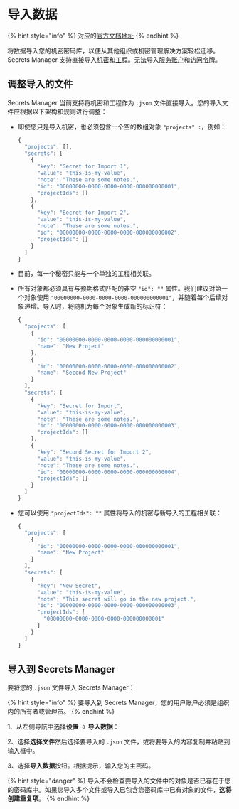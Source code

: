 # 导入数据

{% hint style="info" %}
对应的[官方文档地址](https://bitwarden.com/help/import-secrets-data/)
{% endhint %}

将数据导入您的机密密码库，以便从其他组织或机密管理解决方案轻松迁移。Secrets Manager 支持直接导入[机密](../your-secrets/secrets.md)和[工程](../your-secrets/projects.md)。无法导入[服务账户](../your-secrets/service-accounts.md)和[访问令牌](../your-secrets/access-tokens.md)。

## 调整导入的文件 <a href="#condition-an-import-file" id="condition-an-import-file"></a>

Secrets Manager 当前支持将机密和工程作为 `.json` 文件直接导入。您的导入文件应根据以下架构和规则进行调整：

*   即使您只是导入机密，也必须包含一个空的数组对象 `"projects" :`，例如：

    ```javascript
    {
      "projects": [],
      "secrets": [
        {
          "key": "Secret for Import 1",
          "value": "this-is-my-value",
          "note": "These are some notes.",
          "id": "00000000-0000-0000-0000-000000000001",
          "projectIds": []
        },
        {
          "key": "Secret for Import 2",
          "value": "this-is-my-value",
          "note": "These are some notes.",
          "id": "00000000-0000-0000-0000-000000000002",
          "projectIds": []
        }
      ]
    }
    ```
* 目前，每一个秘密只能与一个单独的工程相关联。
*   所有对象都必须具有与预期格式匹配的非空 `"id": ""` 属性。我们建议对第一个对象使用 `"00000000-0000-0000-0000-000000000001"`，并随着每个后续对象递增。导入时，将随机为每个对象生成新的标识符：

    ```javascript
    {
      "projects": [
        {
          "id": "00000000-0000-0000-0000-000000000001",
          "name": "New Project"
        },
        {
          "id": "00000000-0000-0000-0000-000000000002",
          "name": "Second New Project"
        }
      ],
      "secrets": [
        {
          "key": "Secret for Import",
          "value": "this-is-my-value",
          "note": "These are some notes.",
          "id": "00000000-0000-0000-0000-000000000003",
          "projectIds": []
        },
        {
          "key": "Second Secret for Import 2",
          "value": "this-is-my-value",
          "note": "These are some notes.",
          "id": "00000000-0000-0000-0000-000000000004",
          "projectIds": []
        }
      ]
    }
    ```
*   您可以使用 `"projectIds": ""` 属性将导入的机密与新导入的工程相关联：

    ```javascript
    {
      "projects": [
        {
          "id": "00000000-0000-0000-0000-000000000001",
          "name": "New Project"
        }
      ],
      "secrets": [
        {
          "key": "New Secret",
          "value": "this-is-my-value",
          "note": "This secret will go in the new project.",
          "id": "00000000-0000-0000-0000-000000000003",
          "projectIds": [
            "00000000-0000-0000-0000-000000000001"
          ]
        }
      ]
    } 
    ```

## 导入到 Secrets Manager <a href="#import-to-secrets-manager" id="import-to-secrets-manager"></a>

要将您的 `.json` 文件导入 Secrets Manager：

{% hint style="info" %}
要导入到 Secrets Manager，您的用户账户必须是组织内的所有者或管理员。
{% endhint %}

1、从左侧导航中选择**设置** → **导入数据**：

2、选择**选择文件**然后选择要导入的 `.json` 文件，或将要导入的内容复制并粘贴到输入框中。

3、选择**导入数据**按钮。根据提示，输入您的主密码。

{% hint style="danger" %}
导入不会检查要导入的文件中的对象是否已存在于您的密码库中。如果您导入多个文件或导入已包含您密码库中已有对象的文件，**这将创建重复项**。
{% endhint %}
